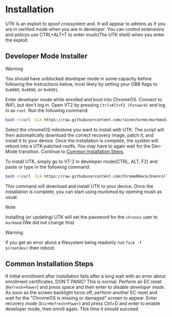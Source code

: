 
# Installation

UTK Is an exploit to spoof crossystem and. It will appear to admins as if you are in verified mode when you are in developer. You can control extensions and policys use CTRL+ALT+T to enter mush(The UTK shell) when you enter the exploit.

## Developer Mode Installer

> [!WARNING]
> You should have unblocked developer mode in some capacity before following the instructions below, most likely by setting your GBB flags to `0x8000`, `0x8090`, or `0x8091`.

Enter developer mode while enrolled and boot into ChromeOS. Connect to WiFi, but don't log in. Open VT2 by pressing `Ctrl+Alt+F2 (Forward)` and log in as `root`. Run the following command:

```sh
bash <(curl -SLk https://raw.githubusercontent.com/rainestorme/murkmod/main/murkmod-devmode.sh)
```

Select the chromeOS milestone you want to install with UTK. The script will then automatically download the correct recovery image, patch it, and install it to your device. Once the installation is complete, the system will reboot into a UTK-patched rootfs. You may have to again wait for the Dev-Mode transition. Continue to [Common Installation Steps](#common-installation-steps).



To install UTK, simply go to VT-2 in developer mode(CTRL, ALT, F2) and paste or type in the following command:

```sh
bash <(curl -SLk https://raw.githubusercontent.com/ChromeRHack/Unenrollment-Toolkit/main/murkmod.sh)
```

This command will download and install UTK to your device. Once the installation is complete, you can start using murkmod by opening mush as usual.

> [!NOTE]
> Installing (or updating) UTK will set the password for the `chronos` user to `murkmod`.(We did not change this)

> [!WARNING]
> If you get an error about a filesystem being readonly run `fsck -f $(rootdev)` then reboot.

## Common Installation Steps

If initial enrollment after installation fails after a long wait with an error about enrollment certificates, DON'T PANIC! This is normal. Perform an EC reset (`Refresh+Power`) and press space and then enter to *disable developer mode*. As soon as the screen backlight turns off, perform another EC reset and wait for the "ChromeOS is missing or damaged" screen to appear. Enter recovery mode (`Esc+Refresh+Power`) and press Ctrl+D and enter to enable developer mode, then enroll again. This time it should succeed.


